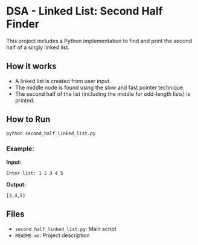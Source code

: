 # DSA - Linked List: Second Half Finder

This project includes a Python implementation to find and print the second half of a singly linked list.

## How it works

- A linked list is created from user input.
- The middle node is found using the slow and fast pointer technique.
- The second half of the list (including the middle for odd-length lists) is printed.

## How to Run

```bash
python second_half_linked_list.py
```

### Example:

**Input:**
```
Enter list: 1 2 3 4 5
```

**Output:**
```
[3,4,5]
```

## Files

- `second_half_linked_list.py`: Main script
- `README.md`: Project description
